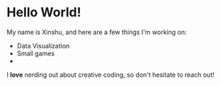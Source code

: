 # Hello World!
My name is Xinshu, and here are a few things I'm working on:

- Data Visualization
- Small games
- 

I **love** nerding out about creative coding, so don't hesitate to reach out!
